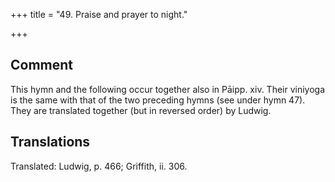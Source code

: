 +++
title = "49. Praise and prayer to night."

+++
## Comment
This hymn and the following occur together also in Pāipp. xiv. Their viniyoga is the same with that of the two preceding hymns (see under hymn 47). They are translated together (but in reversed order) by Ludwig.


## Translations
Translated: Ludwig, p. 466; Griffith, ii. 306.
